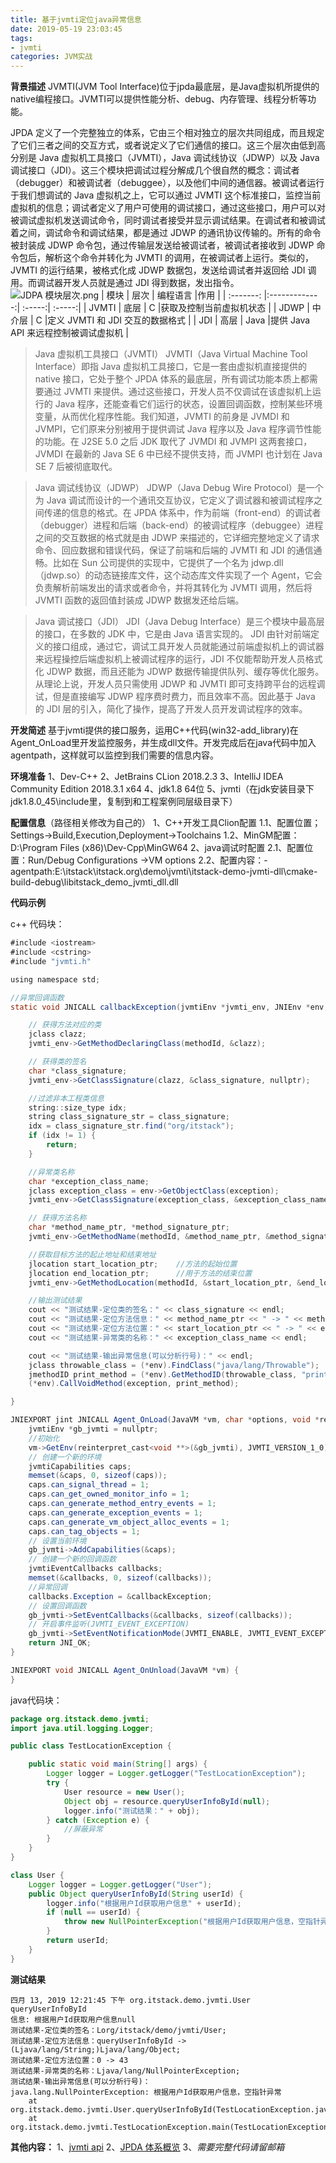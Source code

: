```yaml
---
title: 基于jvmti定位java异常信息
date: 2019-05-19 23:03:45
tags:
- jvmti
categories: JVM实战
---
```

**背景描述**
JVMTI(JVM Tool Interface)位于jpda最底层，是Java虚拟机所提供的native编程接口。JVMTI可以提供性能分析、debug、内存管理、线程分析等功能。

JPDA 定义了一个完整独立的体系，它由三个相对独立的层次共同组成，而且规定了它们三者之间的交互方式，或者说定义了它们通信的接口。这三个层次由低到高分别是 Java 虚拟机工具接口（JVMTI），Java 调试线协议（JDWP）以及 Java 调试接口（JDI）。这三个模块把调试过程分解成几个很自然的概念：调试者（debugger）和被调试者（debuggee），以及他们中间的通信器。被调试者运行于我们想调试的 Java 虚拟机之上，它可以通过 JVMTI 这个标准接口，监控当前虚拟机的信息；调试者定义了用户可使用的调试接口，通过这些接口，用户可以对被调试虚拟机发送调试命令，同时调试者接受并显示调试结果。在调试者和被调试着之间，调试命令和调试结果，都是通过 JDWP 的通讯协议传输的。所有的命令被封装成 JDWP 命令包，通过传输层发送给被调试者，被调试者接收到 JDWP 命令包后，解析这个命令并转化为 JVMTI 的调用，在被调试者上运行。类似的，JVMTI 的运行结果，被格式化成 JDWP 数据包，发送给调试者并返回给 JDI 调用。而调试器开发人员就是通过 JDI 得到数据，发出指令。
![JDPA 模块层次.png](https://upload-images.jianshu.io/upload_images/17387004-0e4f8a957bf56c1a.png?imageMogr2/auto-orient/strip%7CimageView2/2/w/1240)
| 模块       | 层次          | 编程语言  |作用  |
| :-------: |:-------------:| :-----:| :-----:|
| JVMTI    | 底层 | C |获取及控制当前虚拟机状态 |
| JDWP    | 中介层     |   C |定义 JVMTI 和 JDI 交互的数据格式 |
| JDI | 高层     |    Java |提供 Java API 来远程控制被调试虚拟机 |
<!-- more -->

>Java 虚拟机工具接口（JVMTI）
JVMTI（Java Virtual Machine Tool Interface）即指 Java 虚拟机工具接口，它是一套由虚拟机直接提供的 native 接口，它处于整个 JPDA 体系的最底层，所有调试功能本质上都需要通过 JVMTI 来提供。通过这些接口，开发人员不仅调试在该虚拟机上运行的 Java 程序，还能查看它们运行的状态，设置回调函数，控制某些环境变量，从而优化程序性能。我们知道，JVMTI 的前身是 JVMDI 和 JVMPI，它们原来分别被用于提供调试 Java 程序以及 Java 程序调节性能的功能。在 J2SE 5.0 之后 JDK 取代了 JVMDI 和 JVMPI 这两套接口，JVMDI 在最新的 Java SE 6 中已经不提供支持，而 JVMPI 也计划在 Java SE 7 后被彻底取代。

>Java 调试线协议（JDWP）
JDWP（Java Debug Wire Protocol）是一个为 Java 调试而设计的一个通讯交互协议，它定义了调试器和被调试程序之间传递的信息的格式。在 JPDA 体系中，作为前端（front-end）的调试者（debugger）进程和后端（back-end）的被调试程序（debuggee）进程之间的交互数据的格式就是由 JDWP 来描述的，它详细完整地定义了请求命令、回应数据和错误代码，保证了前端和后端的 JVMTI 和 JDI 的通信通畅。比如在 Sun 公司提供的实现中，它提供了一个名为 jdwp.dll（jdwp.so）的动态链接库文件，这个动态库文件实现了一个 Agent，它会负责解析前端发出的请求或者命令，并将其转化为 JVMTI 调用，然后将 JVMTI 函数的返回值封装成 JDWP 数据发还给后端。

>Java 调试接口（JDI）
JDI（Java Debug Interface）是三个模块中最高层的接口，在多数的 JDK 中，它是由 Java 语言实现的。 JDI 由针对前端定义的接口组成，通过它，调试工具开发人员就能通过前端虚拟机上的调试器来远程操控后端虚拟机上被调试程序的运行，JDI 不仅能帮助开发人员格式化 JDWP 数据，而且还能为 JDWP 数据传输提供队列、缓存等优化服务。从理论上说，开发人员只需使用 JDWP 和 JVMTI 即可支持跨平台的远程调试，但是直接编写 JDWP 程序费时费力，而且效率不高。因此基于 Java 的 JDI 层的引入，简化了操作，提高了开发人员开发调试程序的效率。

**开发简述**
基于jvmti提供的接口服务，运用C++代码(win32-add_library)在Agent_OnLoad里开发监控服务，并生成dll文件。开发完成后在java代码中加入agentpath，这样就可以监控到我们需要的信息内容。

**环境准备**
1、Dev-C++
2、JetBrains CLion 2018.2.3
3、IntelliJ IDEA Community Edition 2018.3.1 x64
4、jdk1.8 64位
5、jvmti（在jdk安装目录下jdk1.8.0_45\include里，复制到和工程案例同层级目录下）

**配置信息**（路径相关修改为自己的）
1、C++开发工具Clion配置
1.1、配置位置；Settings->Build,Execution,Deployment->Toolchains
1.2、MinGM配置：D:\Program Files (x86)\Dev-Cpp\MinGW64
2、java调试时配置
2.1、配置位置：Run/Debug Configurations ->VM options
2.2、配置内容：-agentpath:E:\itstack\itstack.org\demo\jvmti\itstack-demo-jvmti-dll\cmake-build-debug\libitstack_demo_jvmti_dll.dll   

**代码示例**

c++ 代码块：
```java
#include <iostream>
#include <cstring>
#include "jvmti.h"

using namespace std;

//异常回调函数
static void JNICALL callbackException(jvmtiEnv *jvmti_env, JNIEnv *env, jthread thr, jmethodID methodId, jlocation location, jobject exception, jmethodID catch_method, jlocation catch_location) {

    // 获得方法对应的类
    jclass clazz;
    jvmti_env->GetMethodDeclaringClass(methodId, &clazz);

    // 获得类的签名
    char *class_signature;
    jvmti_env->GetClassSignature(clazz, &class_signature, nullptr);

    //过滤非本工程类信息
    string::size_type idx;
    string class_signature_str = class_signature;
    idx = class_signature_str.find("org/itstack");
    if (idx != 1) {
        return;
    }

    //异常类名称
    char *exception_class_name;
    jclass exception_class = env->GetObjectClass(exception);
    jvmti_env->GetClassSignature(exception_class, &exception_class_name, nullptr);

    // 获得方法名称
    char *method_name_ptr, *method_signature_ptr;
    jvmti_env->GetMethodName(methodId, &method_name_ptr, &method_signature_ptr, nullptr);

    //获取目标方法的起止地址和结束地址
    jlocation start_location_ptr;    //方法的起始位置
    jlocation end_location_ptr;      //用于方法的结束位置
    jvmti_env->GetMethodLocation(methodId, &start_location_ptr, &end_location_ptr);

    //输出测试结果
    cout << "测试结果-定位类的签名：" << class_signature << endl;
    cout << "测试结果-定位方法信息：" << method_name_ptr << " -> " << method_signature_ptr << endl;
    cout << "测试结果-定位方法位置：" << start_location_ptr << " -> " << end_location_ptr + 1 << endl;
    cout << "测试结果-异常类的名称：" << exception_class_name << endl;

    cout << "测试结果-输出异常信息(可以分析行号)：" << endl;
    jclass throwable_class = (*env).FindClass("java/lang/Throwable");
    jmethodID print_method = (*env).GetMethodID(throwable_class, "printStackTrace", "()V");
    (*env).CallVoidMethod(exception, print_method);

}

JNIEXPORT jint JNICALL Agent_OnLoad(JavaVM *vm, char *options, void *reserved) {
    jvmtiEnv *gb_jvmti = nullptr;
    //初始化
    vm->GetEnv(reinterpret_cast<void **>(&gb_jvmti), JVMTI_VERSION_1_0);
    // 创建一个新的环境
    jvmtiCapabilities caps;
    memset(&caps, 0, sizeof(caps));
    caps.can_signal_thread = 1;
    caps.can_get_owned_monitor_info = 1;
    caps.can_generate_method_entry_events = 1;
    caps.can_generate_exception_events = 1;
    caps.can_generate_vm_object_alloc_events = 1;
    caps.can_tag_objects = 1;
    // 设置当前环境
    gb_jvmti->AddCapabilities(&caps);
    // 创建一个新的回调函数
    jvmtiEventCallbacks callbacks;
    memset(&callbacks, 0, sizeof(callbacks));
    //异常回调
    callbacks.Exception = &callbackException;
    // 设置回调函数
    gb_jvmti->SetEventCallbacks(&callbacks, sizeof(callbacks));
    // 开启事件监听(JVMTI_EVENT_EXCEPTION)
    gb_jvmti->SetEventNotificationMode(JVMTI_ENABLE, JVMTI_EVENT_EXCEPTION, nullptr);
    return JNI_OK;
}

JNIEXPORT void JNICALL Agent_OnUnload(JavaVM *vm) {
}

```
java代码块：
```java
package org.itstack.demo.jvmti;
import java.util.logging.Logger;

public class TestLocationException {

    public static void main(String[] args) {
        Logger logger = Logger.getLogger("TestLocationException");
        try {
            User resource = new User();
            Object obj = resource.queryUserInfoById(null);
            logger.info("测试结果：" + obj);
        } catch (Exception e) {
            //屏蔽异常
        }
    }
}

class User {
    Logger logger = Logger.getLogger("User");
    public Object queryUserInfoById(String userId) {
        logger.info("根据用户Id获取用户信息" + userId);
        if (null == userId) {
            throw new NullPointerException("根据用户Id获取用户信息，空指针异常");
        }
        return userId;
    }
}
```
**测试结果**
```
四月 13, 2019 12:21:45 下午 org.itstack.demo.jvmti.User queryUserInfoById
信息: 根据用户Id获取用户信息null
测试结果-定位类的签名：Lorg/itstack/demo/jvmti/User;
测试结果-定位方法信息：queryUserInfoById -> (Ljava/lang/String;)Ljava/lang/Object;
测试结果-定位方法位置：0 -> 43
测试结果-异常类的名称：Ljava/lang/NullPointerException;
测试结果-输出异常信息(可以分析行号)：
java.lang.NullPointerException: 根据用户Id获取用户信息，空指针异常
	at org.itstack.demo.jvmti.User.queryUserInfoById(TestLocationException.java:23)
	at org.itstack.demo.jvmti.TestLocationException.main(TestLocationException.java:10)
```
**其他内容：**
1、[jvmti api](https://docs.oracle.com/javase/8/docs/platform/jvmti/jvmti.html)
2、[JPDA 体系概览](https://www.ibm.com/developerworks/cn/java/j-lo-jpda1/index.html?ca=drs-)
3、*需要完整代码请留邮箱*
